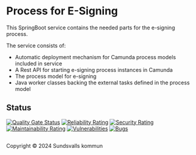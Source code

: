 # Process for E-Signing

<p>This SpringBoot service contains the needed parts for the  e-signing process.</p>

<p>The service consists of:</p>

<ul>
	<li>Automatic deployment mechanism for Camunda process models included in service</li>
	<li>A Rest API for starting e-signing process instances in Camunda</li>
	<li>The process model for e-signing</li>
	<li>Java worker classes backing the external tasks defined in the process model</li>
</ul>

## Status

[![Quality Gate Status](https://sonarcloud.io/api/project_badges/measure?project=Sundsvallskommun_pw-e-signing&metric=alert_status)](https://sonarcloud.io/summary/overall?id=Sundsvallskommun_pw-e-signing)
[![Reliability Rating](https://sonarcloud.io/api/project_badges/measure?project=Sundsvallskommun_pw-e-signing&metric=reliability_rating)](https://sonarcloud.io/summary/overall?id=Sundsvallskommun_pw-e-signing)
[![Security Rating](https://sonarcloud.io/api/project_badges/measure?project=Sundsvallskommun_pw-e-signing&metric=security_rating)](https://sonarcloud.io/summary/overall?id=Sundsvallskommun_pw-e-signing)
[![Maintainability Rating](https://sonarcloud.io/api/project_badges/measure?project=Sundsvallskommun_pw-e-signing&metric=sqale_rating)](https://sonarcloud.io/summary/overall?id=Sundsvallskommun_pw-e-signing)
[![Vulnerabilities](https://sonarcloud.io/api/project_badges/measure?project=Sundsvallskommun_pw-e-signing&metric=vulnerabilities)](https://sonarcloud.io/summary/overall?id=Sundsvallskommun_pw-e-signing)
[![Bugs](https://sonarcloud.io/api/project_badges/measure?project=Sundsvallskommun_pw-e-signing&metric=bugs)](https://sonarcloud.io/summary/overall?id=Sundsvallskommun_pw-e-signing)

## 

Copyright &copy; 2024 Sundsvalls kommun

